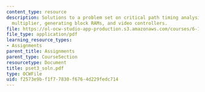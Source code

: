 ```yaml
---
content_type: resource
description: Solutions to a problem set on critical path timing analysis, two?s complement
  multiplier, generating block RAMs, and video controllers.
file: https://ol-ocw-studio-app-production.s3.amazonaws.com/courses/6-111-introductory-digital-systems-laboratory-spring-2006/f2573e9bf1f77830f6764d229fedc714_pset3_soln.pdf
file_type: application/pdf
learning_resource_types:
- Assignments
parent_title: Assignments
parent_type: CourseSection
resourcetype: Document
title: pset3_soln.pdf
type: OCWFile
uid: f2573e9b-f1f7-7830-f676-4d229fedc714
---
```

